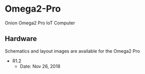 # Omega2-Pro
Onion Omega2 Pro IoT Computer

## Hardware

Schematics and layout images are available for the Omega2 Pro

* R1.2
    * Date: Nov 26, 2018
